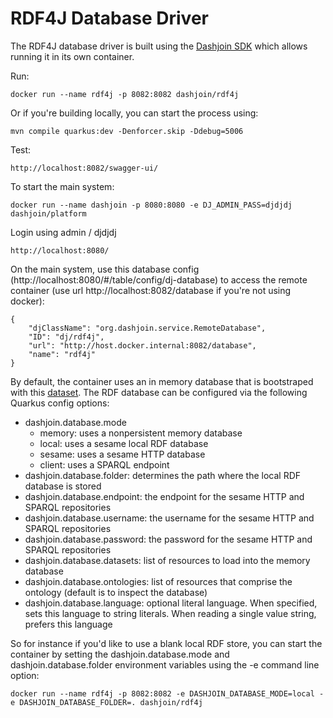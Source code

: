 # RDF4J Database Driver

The RDF4J database driver is built using the [Dashjoin SDK](https://github.com/dashjoin/platform/tree/master/dashjoin-sdk) 
which allows running it in its own container.

Run:

```
docker run --name rdf4j -p 8082:8082 dashjoin/rdf4j
```

Or if you're building locally, you can start the process using:

```
mvn compile quarkus:dev -Denforcer.skip -Ddebug=5006
```

Test:

```
http://localhost:8082/swagger-ui/
```

To start the main system:

```
docker run --name dashjoin -p 8080:8080 -e DJ_ADMIN_PASS=djdjdj dashjoin/platform
```

Login using admin / djdjdj

```
http://localhost:8080/
```

On the main system, use this database config (http://localhost:8080/#/table/config/dj-database) to access the remote container (use url http://localhost:8082/database if you're not using docker):

```
{
    "djClassName": "org.dashjoin.service.RemoteDatabase",
    "ID": "dj/rdf4j",
    "url": "http://host.docker.internal:8082/database",
    "name": "rdf4j"
}
```

By default, the container uses an in memory database that is bootstraped with this [dataset](https://www.dbis.informatik.uni-goettingen.de/Mondial/#LOD).
The RDF database can be configured via the following Quarkus config options:

* dashjoin.database.mode
    * memory: uses a nonpersistent memory database
    * local: uses a sesame local RDF database
    * sesame: uses a sesame HTTP database
    * client: uses a SPARQL endpoint
* dashjoin.database.folder: determines the path where the local RDF database is stored
* dashjoin.database.endpoint: the endpoint for the sesame HTTP and SPARQL repositories
* dashjoin.database.username: the username for the sesame HTTP and SPARQL repositories
* dashjoin.database.password: the password for the sesame HTTP and SPARQL repositories
* dashjoin.database.datasets: list of resources to load into the memory database
* dashjoin.database.ontologies: list of resources that comprise the ontology (default is to inspect the database)
* dashjoin.database.language: optional literal language. When specified, sets this language to string literals. When reading a single value string, prefers this language

So for instance if you'd like to use a blank local RDF store, you can start the container by setting the dashjoin.database.mode and dashjoin.database.folder environment variables using the -e command line option:

```
docker run --name rdf4j -p 8082:8082 -e DASHJOIN_DATABASE_MODE=local -e DASHJOIN_DATABASE_FOLDER=. dashjoin/rdf4j
```
